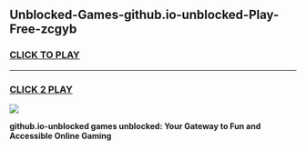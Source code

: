 
## Unblocked-Games-github.io-unblocked-Play-Free-zcgyb
<h3>
<a href="https://premium76.site?title=github.io-unblocked&ref=20M">CLICK TO PLAY</a></h3>
<hr>

<h3>
<a href="https://premium76.site?title=github.io-unblocked&ref=20M">CLICK 2 PLAY</a>
  
</h3>

<a href="https://premium76.site?title=github.io-unblocked&ref=19M"><img src="https://clearcache.store/games.png"></a>


**github.io-unblocked games unblocked: Your Gateway to Fun and Accessible Online Gaming**
